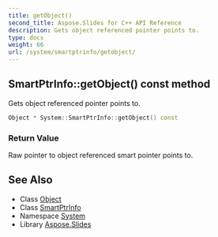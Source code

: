 ```yaml
---
title: getObject()
second_title: Aspose.Slides for C++ API Reference
description: Gets object referenced pointer points to.
type: docs
weight: 66
url: /system/smartptrinfo/getobject/
---
```

## SmartPtrInfo::getObject() const method


Gets object referenced pointer points to.

```cpp
Object * System::SmartPtrInfo::getObject() const
```


### Return Value

Raw pointer to object referenced smart pointer points to.

## See Also

* Class [Object](../../object/)
* Class [SmartPtrInfo](../)
* Namespace [System](../../)
* Library [Aspose.Slides](../../../)